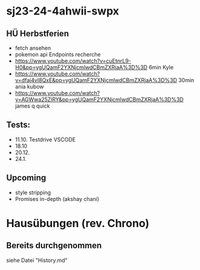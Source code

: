 # sj23-24-4ahwii-swpx

## HÜ Herbstferien

-   fetch ansehen
-   pokemon api Endpoints recherche
-   <https://www.youtube.com/watch?v=cuEtnrL9-H0&pp=ygUQamF2YXNjcmlwdCBmZXRjaA%3D%3D>
    6min Kyle
-   <https://www.youtube.com/watch?v=dfaj4vI8QxE&pp=ygUQamF2YXNjcmlwdCBmZXRjaA%3D%3D>
    30min ania kubow
-   <https://www.youtube.com/watch?v=AGWwa25ZlRY&pp=ygUQamF2YXNjcmlwdCBmZXRjaA%3D%3D>
    james q quick

## Tests:

-   11.10. Testdrive VSCODE
-   18.10
-   20.12.
-   24.1.

## Upcoming

-   style stripping
-   Promises in-depth (akshay chani)

# Hausübungen (rev. Chrono)

## Bereits durchgenommen

siehe Datei "History.md"
